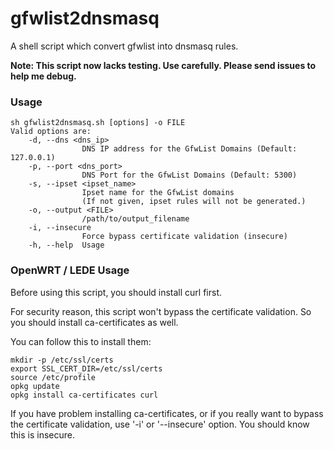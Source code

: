 # gfwlist2dnsmasq
A shell script which convert gfwlist into dnsmasq rules.

__Note: This script now lacks testing. Use carefully. Please send issues to help me debug.__

### Usage
```
sh gfwlist2dnsmasq.sh [options] -o FILE
Valid options are:
    -d, --dns <dns_ip>
                DNS IP address for the GfwList Domains (Default: 127.0.0.1)
    -p, --port <dns_port>
                DNS Port for the GfwList Domains (Default: 5300)
    -s, --ipset <ipset_name>
                Ipset name for the GfwList domains
                (If not given, ipset rules will not be generated.)
    -o, --output <FILE>
                /path/to/output_filename
    -i, --insecure
                Force bypass certificate validation (insecure)
    -h, --help  Usage
```

### OpenWRT / LEDE Usage

Before using this script, you should install curl first.

For security reason, this script won't bypass the certificate validation. So you should install ca-certificates as well.

You can follow this to install them:

```
mkdir -p /etc/ssl/certs
export SSL_CERT_DIR=/etc/ssl/certs
source /etc/profile
opkg update
opkg install ca-certificates curl
```

If you have problem installing ca-certificates, or if you really want to bypass the certificate validation, use '-i' or '--insecure' option. You should know this is insecure.
